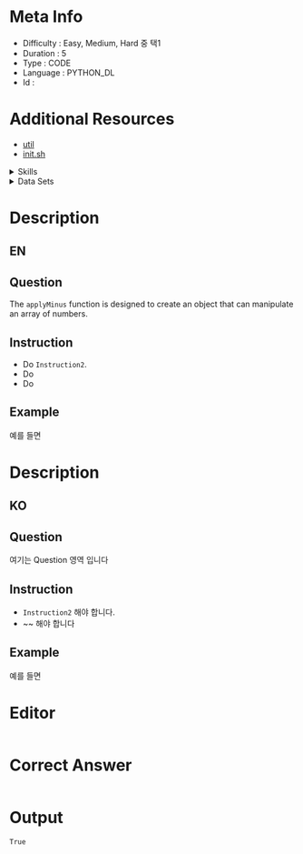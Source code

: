 
# Meta Info
- Difficulty : Easy, Medium, Hard 중 택1
- Duration : 5
- Type : CODE
- Language : PYTHON_DL
- Id :

# Additional Resources

- [util](https://github.com/JessySeo9955/excercise-javascript/blob/d9ba406bcbdb5977909af42ab6190463bad17e07/intermediate/set1/1_question/1_question.util.js )
- [init.sh](https://github.com/JessySeo9955/excercise-javascript/blob/d9ba406bcbdb5977909af42ab6190463bad17e07/intermediate/set1/1_question/1_question.util.js )


<details>
<summary>Skills</summary>

| 스킬 아이디 | 스킬 이름      |
|--------|------------|
| 20-05  | while loop |
| -      | -          |
| -      | -          |
</details>

<details>
<summary>Data Sets</summary>

| 순번   | 파일 링크                  | 설명 | 
|------|------------------------|----|
| 1    | https://www.github.com |    |
| 2    | https://www.github.com |    |
| 3    | https://www.github.com |    |
</details>



# Description 
## EN
## Question
The `applyMinus` function is designed to create an object that can manipulate an array of numbers.

## Instruction
- Do `Instruction2`.
- Do
- Do

## Example
예를 들면

# Description
## KO
## Question
여기는 Question 영역 입니다

## Instruction
- `Instruction2` 해야 합니다.
- ~~ 해야 합니다

## Example
예를 들면

# Editor

```python


```


# Correct Answer
```python


```

# Output
```
True
```
